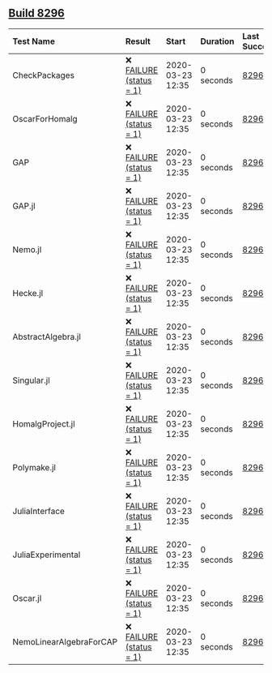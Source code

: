 ## [Build 8296](https://oscarci.mathematik.uni-kl.de/job/oscar/8296/)

| Test Name    | Result | Start | Duration | Last Success |
|:-------------|:-------|:------|:---------|:-------------|
| CheckPackages | ❌ [FAILURE (status = 1)](https://oscarci.mathematik.uni-kl.de/job/oscar/8296/artifact/logs/build-8296/CheckPackages.log) | 2020-03-23 12:35 | 0 seconds | [8296](https://oscarci.mathematik.uni-kl.de/job/oscar/8296/) |
| OscarForHomalg | ❌ [FAILURE (status = 1)](https://oscarci.mathematik.uni-kl.de/job/oscar/8296/artifact/logs/build-8296/OscarForHomalg.log) | 2020-03-23 12:35 | 0 seconds | [8296](https://oscarci.mathematik.uni-kl.de/job/oscar/8296/) |
| GAP | ❌ [FAILURE (status = 1)](https://oscarci.mathematik.uni-kl.de/job/oscar/8296/artifact/logs/build-8296/GAP.log) | 2020-03-23 12:35 | 0 seconds | [8296](https://oscarci.mathematik.uni-kl.de/job/oscar/8296/) |
| GAP.jl | ❌ [FAILURE (status = 1)](https://oscarci.mathematik.uni-kl.de/job/oscar/8296/artifact/logs/build-8296/GAP.jl.log) | 2020-03-23 12:35 | 0 seconds | [8296](https://oscarci.mathematik.uni-kl.de/job/oscar/8296/) |
| Nemo.jl | ❌ [FAILURE (status = 1)](https://oscarci.mathematik.uni-kl.de/job/oscar/8296/artifact/logs/build-8296/Nemo.jl.log) | 2020-03-23 12:35 | 0 seconds | [8296](https://oscarci.mathematik.uni-kl.de/job/oscar/8296/) |
| Hecke.jl | ❌ [FAILURE (status = 1)](https://oscarci.mathematik.uni-kl.de/job/oscar/8296/artifact/logs/build-8296/Hecke.jl.log) | 2020-03-23 12:35 | 0 seconds | [8296](https://oscarci.mathematik.uni-kl.de/job/oscar/8296/) |
| AbstractAlgebra.jl | ❌ [FAILURE (status = 1)](https://oscarci.mathematik.uni-kl.de/job/oscar/8296/artifact/logs/build-8296/AbstractAlgebra.jl.log) | 2020-03-23 12:35 | 0 seconds | [8296](https://oscarci.mathematik.uni-kl.de/job/oscar/8296/) |
| Singular.jl | ❌ [FAILURE (status = 1)](https://oscarci.mathematik.uni-kl.de/job/oscar/8296/artifact/logs/build-8296/Singular.jl.log) | 2020-03-23 12:35 | 0 seconds | [8296](https://oscarci.mathematik.uni-kl.de/job/oscar/8296/) |
| HomalgProject.jl | ❌ [FAILURE (status = 1)](https://oscarci.mathematik.uni-kl.de/job/oscar/8296/artifact/logs/build-8296/HomalgProject.jl.log) | 2020-03-23 12:35 | 0 seconds | [8296](https://oscarci.mathematik.uni-kl.de/job/oscar/8296/) |
| Polymake.jl | ❌ [FAILURE (status = 1)](https://oscarci.mathematik.uni-kl.de/job/oscar/8296/artifact/logs/build-8296/Polymake.jl.log) | 2020-03-23 12:35 | 0 seconds | [8296](https://oscarci.mathematik.uni-kl.de/job/oscar/8296/) |
| JuliaInterface | ❌ [FAILURE (status = 1)](https://oscarci.mathematik.uni-kl.de/job/oscar/8296/artifact/logs/build-8296/JuliaInterface.log) | 2020-03-23 12:35 | 0 seconds | [8296](https://oscarci.mathematik.uni-kl.de/job/oscar/8296/) |
| JuliaExperimental | ❌ [FAILURE (status = 1)](https://oscarci.mathematik.uni-kl.de/job/oscar/8296/artifact/logs/build-8296/JuliaExperimental.log) | 2020-03-23 12:35 | 0 seconds | [8296](https://oscarci.mathematik.uni-kl.de/job/oscar/8296/) |
| Oscar.jl | ❌ [FAILURE (status = 1)](https://oscarci.mathematik.uni-kl.de/job/oscar/8296/artifact/logs/build-8296/Oscar.jl.log) | 2020-03-23 12:35 | 0 seconds | [8296](https://oscarci.mathematik.uni-kl.de/job/oscar/8296/) |
| NemoLinearAlgebraForCAP | ❌ [FAILURE (status = 1)](https://oscarci.mathematik.uni-kl.de/job/oscar/8296/artifact/logs/build-8296/NemoLinearAlgebraForCAP.log) | 2020-03-23 12:35 | 0 seconds | [8296](https://oscarci.mathematik.uni-kl.de/job/oscar/8296/) |
